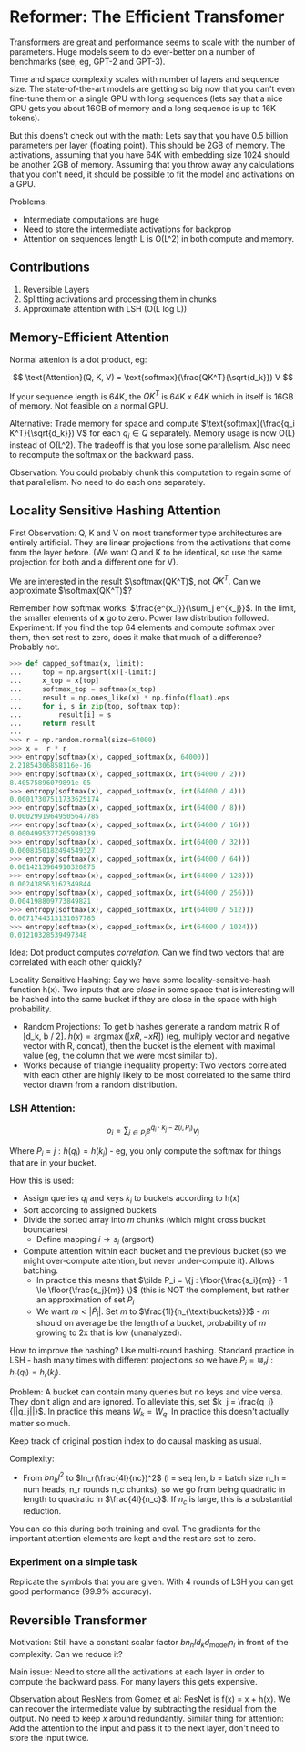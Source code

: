 # Reformer: The Efficient Transfomer

Transformers are great and performance seems to scale with the number of parameters.
Huge models seem to do ever-better on a number of benchmarks (see, eg, GPT-2 and GPT-3).

Time and space complexity scales with number of layers and sequence size. The state-of-the-art
models are getting so big now that you can't even fine-tune them on a single GPU with
long sequences (lets say that a nice GPU gets you about 16GB of memory and a long sequence is
up to 16K tokens).

But this doens't check out with the math: Lets say that you have 0.5 billion parameters per layer
(floating point). This should be 2GB of memory. The activations, assuming that you have 64K with
embedding size 1024 should be another 2GB of memory. Assuming
that you throw away any calculations that you don't need, it should be possible to fit the model
and activations on a GPU.

Problems:
 - Intermediate computations are huge
 - Need to store the intermediate activations for backprop
 - Attention on sequences length L is O(L^2) in both compute and memory.
 
## Contributions
 
 1. Reversible Layers
 2. Splitting activations and processing them in chunks
 3. Approximate attention with LSH (O(L log L))

## Memory-Efficient Attention

Normal attenion is a dot product, eg:
 
 $$
 \text{Attention}(Q, K, V) = \text{softmax}(\frac{QK^T}{\sqrt{d_k}}) V
 $$

If your sequence length is 64K, the $QK^T$ is 64K x 64K which in itself is 16GB of memory. Not feasible on
a normal GPU.

Alternative: Trade memory for space and compute $\text{softmax}(\frac{q_i K^T}{\sqrt{d_k}}) V$ for each $q_i \in Q$
separately. Memory usage is now O(L) instead of O(L^2). The tradeoff is that you lose some parallelism. Also need
to recompute the softmax on the backward pass.

Observation: You could probably chunk this computation to regain some of that parallelism. No need to do each one
separately.

## Locality Sensitive Hashing Attention

First Observation: Q, K and V on most transformer type architectures are entirely artificial. They are linear
projections from the activations that come from the layer before. (We want Q and K to be identical, so use the same
projection for both and a different one for V).

We are interested in the result $\softmax(QK^T)$, not $QK^T$. Can we approximate $\softmax(QK^T)$?

Remember how softmax works: $\frac{e^{x_i}}{\sum_j e^{x_j}}$. In the limit, the smaller elements of
$\mathbf{x}$ go to zero. Power law distribution followed. Experiment: If you find the top 64 elements
and compute softmax over them, then set rest to zero, does it make that much of a difference? Probably not.

```py
>>> def capped_softmax(x, limit):
...     top = np.argsort(x)[-limit:]
...     x_top = x[top]
...     softmax_top = softmax(x_top)
...     result = np.ones_like(x) * np.finfo(float).eps
...     for i, s in zip(top, softmax_top):
...         result[i] = s
...     return result
... 
>>> r = np.random.normal(size=64000)
>>> x =  r * r
>>> entropy(softmax(x), capped_softmax(x, 64000))
2.21854306858116e-16
>>> entropy(softmax(x), capped_softmax(x, int(64000 / 2)))
8.40575896079891e-05
>>> entropy(softmax(x), capped_softmax(x, int(64000 / 4)))
0.00017307511733625174
>>> entropy(softmax(x), capped_softmax(x, int(64000 / 8)))
0.00029919649505647785
>>> entropy(softmax(x), capped_softmax(x, int(64000 / 16)))
0.0004995377265998139
>>> entropy(softmax(x), capped_softmax(x, int(64000 / 32)))
0.0008350182494549327
>>> entropy(softmax(x), capped_softmax(x, int(64000 / 64)))
0.0014213964910320875
>>> entropy(softmax(x), capped_softmax(x, int(64000 / 128)))
0.002438563162349844
>>> entropy(softmax(x), capped_softmax(x, int(64000 / 256)))
0.004198809773849821
>>> entropy(softmax(x), capped_softmax(x, int(64000 / 512)))
0.0071744313131057785
>>> entropy(softmax(x), capped_softmax(x, int(64000 / 1024)))
0.01210328539497348
```

Idea: Dot product computes *correlation*. Can we find two vectors
that are correlated with each other quickly?

Locality Sensitive Hashing: Say we have some locality-sensitive-hash
function h(x). Two inputs that are *close* in some space that is interesting
will be hashed into the same bucket if they are close in the space with
high probability.

 - Random Projections: To get b hashes generate a random matrix R of [d_k, b / 2].
   $h(x) = \arg \max ([x R, -x R])$ (eg, multiply vector and negative vector with R, concat),
   then the bucket is the element with maximal value (eg, the column that we were most
   similar to).
 - Works because of triangle inequality property: Two vectors correlated with each other
   are highly likely to be most correlated to the same third vector drawn from a random distribution.

### LSH Attention:

$$
o_i = \sum_{j \in P_i} e^{q_i \cdot k_j - z(i, P_i)} v_j
$$

Where $P_i = {j : h(q_i) = h(k_j)}$ - eg, you only compute the softmax for things that are in your bucket.

How this is used:
 - Assign queries $q_i$ and keys $k_i$ to buckets according to h(x)
 - Sort according to assigned buckets
 - Divide the sorted array into $m$ chunks (which might cross bucket boundaries)
   - Define mapping $i \to s_i$ (argsort)
 - Compute attention within each bucket and the previous bucket (so we might over-compute attention, but never under-compute it). Allows batching.
   - In practice this means that $\tilde P_i = \{j : \floor{\frac{s_i}{m}} - 1 \le \floor{\frac{s_j}{m}} \}$ (this is NOT the complement, but rather an approximation of set $P_i$
   - We want $m < |\tilde P_i|$. Set $m$ to $\frac{1l}{n_{\text{buckets}}}$ - $m$ should on average be the length of a bucket, probability of $m$ growing to 2x that is low (unanalyzed).

How to improve the hashing? Use multi-round hashing. Standard practice in LSH - hash many times with different projections
so we have $P_i = \Cup_r {j : h_r(q_i) = h_r(k_j)}$.

Problem: A bucket can contain many queries but no keys and vice versa. They don't align and are ignored. To alleviate this,
set $k_j = \frac{q_j}{||q_j||}$. In practice this means $W_k = W_q$. In practice this doesn't actually matter so much.

Keep track of original position index to do causal masking as usual.

Complexity:

 - From $bn_hl^2$ to $ln_r(\frac{4l}{nc})^2$ (l  = seq len, b = batch size n_h = num heads, n_r rounds n_c chunks), so we go from being quadratic in length to quadratic in $\frac{4l}{n_c}$. If $n_c$ is large, this is a substantial reduction.

You can do this during both training and eval. The gradients for the important attention elements are kept and the rest are set to zero.

### Experiment on a simple task

Replicate the symbols that you are given. With 4 rounds of LSH you can get good performance (99.9% accuracy).

## Reversible Transformer

Motivation: Still have a constant scalar factor $b n_h l d_k d_{\text{model}} n_l$ in front of the complexity. Can we reduce it?

Main issue: Need to store all the activations at each layer in order to compute the backward pass. For many layers this gets expensive.

Observation about ResNets from Gomez et al: ResNet is f(x) = x + h(x). We can recover the intermediate value by subtracting the residual from the output. No need to keep $x$ around redundantly. Similar thing for attention: Add the attention to the input and pass it to the next layer, don't need to store the input twice.
